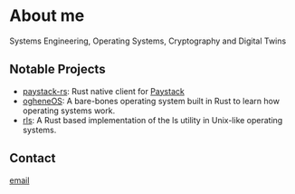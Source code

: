 # About me

Systems Engineering, Operating Systems, Cryptography and Digital Twins

## Notable Projects

- [paystack-rs](https://github.com/morukele/paystack-rs): Rust native client for [Paystack](https://paystack.com)
- [ogheneOS](https://github.com/morukele/ogheneOS): A bare-bones operating system built in Rust to learn how operating systems work.
- [rls](https://github.com/morukele/rls): A Rust based implementation of the ls utility in Unix-like operating systems.

## Contact

[email](orukele.dev@gmail.com)
